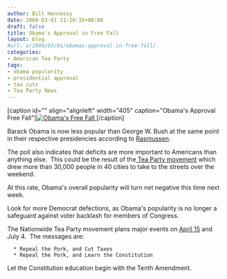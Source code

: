 ```yaml
---
author: Bill Hennessy
date: 2009-03-01 21:10:16+00:00
draft: false
title: Obama's Approval in Free Fall
layout: blog
#url: e/2009/03/01/obamas-approval-in-free-fall/
categories:
- American Tea Party
tags:
- obama popularity
- presidential approval
- tax cuts
- Tea Party News
---
```


[caption id="" align="alignleft" width="405" caption="Obama's Approval Free Fall"][![Obama's Free Fall](https://spreadsheets.google.com/pub?key=phYB9CAhk8DF8IDjsgE3DFA&oid=1&output=image)
](https://www.rasmussenreports.com/public_content/politics/obama_administration/obama_approval_index_history)[/caption]

Barack Obama is now less popular than George W. Bush at the same point in their respective presidencies according to [Rasmussen](https://www.rasmussenreports.com/public_content/politics/obama_administration/obama_approval_index_history).

The poll also indicates that deficits are more important to Americans than anything else.  This could be the result of the[ Tea Party movement](https://tcotreport.com) which drew more than 30,000 people in 40 cities to take to the streets over the weekend.

At this rate, Obama's overall popularity will turn net negative this time next week.

Look for more Democrat defections, as Obama's popularity is no longer a safeguard against voter backlash for members of Congress.

The Nationwide Tea Party movement plans major events on [April 15](https://taxdayteaparty.com/) and July 4.  The messages are:  



	  * Repeal the Pork, and Cut Taxes
	  * Repeal the Pork, and Learn the Constitution

Let the Constitution education begin with the Tenth Amendment.
